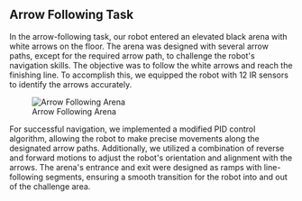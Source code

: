 ## Arrow Following Task
In the arrow-following task, our robot entered an elevated black arena with white arrows on the floor. The arena was designed with several arrow paths, except for the required arrow path, to challenge the robot's navigation skills. The objective was to follow the white arrows and reach the finishing line. To accomplish this, we equipped the robot with 12 IR sensors to identify the arrows accurately.

<figure>
  <img src="https://github.com/sithija-vihanga/SLRC-UNI-2022/assets/106132194/49de2ae8-6a63-41a3-a495-515373c086aa" alt="Arrow Following Arena">
  <figcaption>Arrow Following Arena</figcaption>
</figure>

For successful navigation, we implemented a modified PID control algorithm, allowing the robot to make precise movements along the designated arrow paths. Additionally, we utilized a combination of reverse and forward motions to adjust the robot's orientation and alignment with the arrows. The arena's entrance and exit were designed as ramps with line-following segments, ensuring a smooth transition for the robot into and out of the challenge area.
